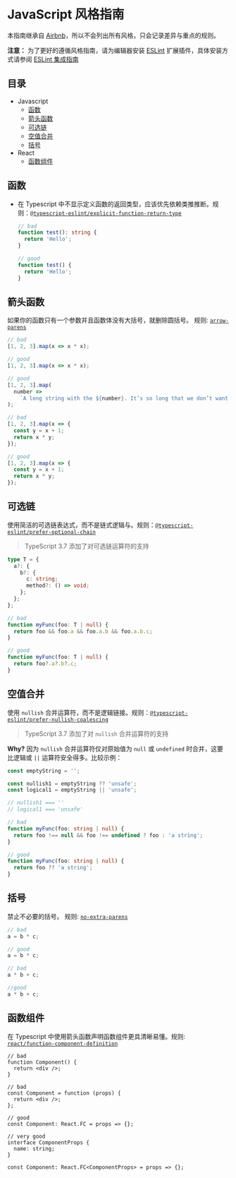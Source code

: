 # JavaScript 风格指南

本指南继承自 [Airbnb](https://github.com/airbnb/javascript)，所以不会列出所有风格，只会记录差异与重点的规则。

**注意：** 为了更好的遵循风格指南，请为编辑器安装 [ESLint](https://eslint.org/) 扩展插件，具体安装方式请参阅 [ESLint 集成指南](https://eslint.org/docs/user-guide/integrations)

## 目录

- Javascript
  - [函数](#函数)
  - [箭头函数](#箭头函数)
  - [可选链](#可选链)
  - [空值合并](#空值合并)
  - [括号](#括号)
- React
  - [函数组件](#函数组件)

## 函数

- 在 Typescript 中不显示定义函数的返回类型，应该优先依赖类推推断。规则：[`@typescript-eslint/explicit-function-return-type`](https://github.com/typescript-eslint/typescript-eslint/blob/v2.27.0/packages/eslint-plugin/docs/rules/explicit-function-return-type.md)

  ```ts
  // bad
  function test(): string {
    return 'Hello';
  }

  // good
  function test() {
    return 'Hello';
  }
  ```

## 箭头函数

如果你的函数只有一个参数并且函数体没有大括号，就删除圆括号。 规则: [`arrow-parens`](https://eslint.org/docs/rules/arrow-parens.html)

```js
// bad
[1, 2, 3].map(x => x * x);

// good
[1, 2, 3].map(x => x * x);

// good
[1, 2, 3].map(
  number =>
    `A long string with the ${number}. It’s so long that we don’t want it to take up space on the .map line!`,
);

// bad
[1, 2, 3].map(x => {
  const y = x + 1;
  return x * y;
});

// good
[1, 2, 3].map(x => {
  const y = x + 1;
  return x * y;
});
```

## 可选链

使用简洁的可选链表达式，而不是链式逻辑与。规则：[`@typescript-eslint/prefer-optional-chain`](https://github.com/typescript-eslint/typescript-eslint/blob/master/packages/eslint-plugin/docs/rules/prefer-optional-chain.md)

> TypeScript 3.7 添加了对可选链运算符的支持

```ts
type T = {
  a?: {
    b?: {
      c: string;
      method?: () => void;
    };
  };
};

// bad
function myFunc(foo: T | null) {
  return foo && foo.a && foo.a.b && foo.a.b.c;
}

// good
function myFunc(foo: T | null) {
  return foo?.a?.b?.c;
}
```

## 空值合并

使用 `nullish` 合并运算符，而不是逻辑链接。规则：[`@typescript-eslint/prefer-nullish-coalescing`](https://github.com/typescript-eslint/typescript-eslint/blob/master/packages/eslint-plugin/docs/rules/prefer-nullish-coalescing.md)

> TypeScript 3.7 添加了对 `nullish` 合并运算符的支持

**Why?** 因为 `nullish` 合并运算符仅对原始值为 `null` 或 `undefined` 时合并，这要比逻辑或 `||` 运算符安全得多。比较示例：

```ts
const emptyString = '';

const nullish1 = emptyString ?? 'unsafe';
const logical1 = emptyString || 'unsafe';

// nullish1 === ''
// logical1 === 'unsafe'
```

```ts
// bad
function myFunc(foo: string | null) {
  return foo !== null && foo !== undefined ? foo : 'a string';
}

// good
function myFunc(foo: string | null) {
  return foo ?? 'a string';
}
```

## 括号

禁止不必要的括号。 规则: [`no-extra-parens`](https://eslint.org/docs/rules/no-extra-parens)

```js
// bad
a = b * c;

// good
a = b * c;

// bad
a * b + c;

//good
a * b + c;
```

## 函数组件

在 Typescript 中使用箭头函数声明函数组件更具清晰易懂。规则: [`react/function-component-definition`](https://github.com/yannickcr/eslint-plugin-react/blob/master/docs/rules/function-component-definition.md)

```tsx
// bad
function Component() {
  return <div />;
}

// bad
const Component = function (props) {
  return <div />;
};

// good
const Component: React.FC = props => {};

// very good
interface ComponentProps {
  name: string;
}

const Component: React.FC<ComponentProps> = props => {};
```
